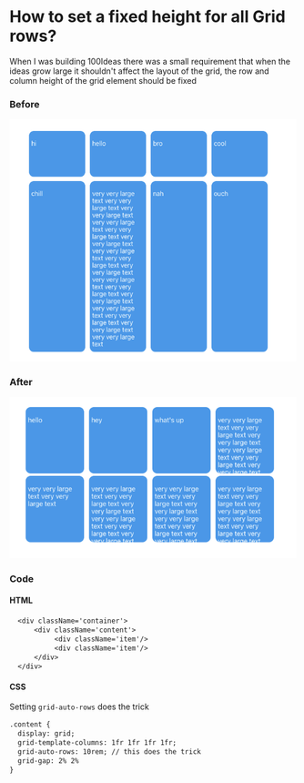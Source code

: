 # How to set a fixed height for all Grid rows?

When I was building 100Ideas there was a small requirement that when the ideas grow large it shouldn't affect the layout of the grid, the row and column height of the grid element should be fixed

### Before

![](<../../.gitbook/assets/image (4) (1).png>)

### After

![](<../../.gitbook/assets/image (4) (2).png>)

### Code&#x20;

#### HTML



```
  <div className='container'>
      <div className='content'>
           <div className='item'/>
           <div className='item'/>
      </div>
  </div>
```

#### CSS

Setting `grid-auto-rows` does the trick

```
.content {
  display: grid;
  grid-template-columns: 1fr 1fr 1fr 1fr;
  grid-auto-rows: 10rem; // this does the trick
  grid-gap: 2% 2%
}
```
